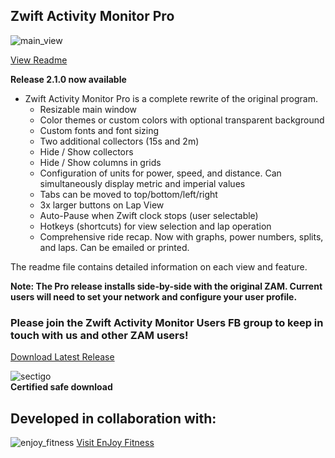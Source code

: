 <meta property="og:image" content="https://github.com/ruffk/ZwiftActivityMonitor/raw/master/ZwiftActivityMonitorV2/images/ActivityView.png">

## Zwift Activity Monitor Pro

![main_view](https://github.com/ruffk/ZwiftActivityMonitor/raw/master/ZwiftActivityMonitorV2/images/ActivityView.png)

[View Readme](https://github.com/ruffk/ZwiftActivityMonitor#readme)

**Release 2.1.0 now available**

* Zwift Activity Monitor Pro is a complete rewrite of the original program.  
  * Resizable main window
  * Color themes or custom colors with optional transparent background
  * Custom fonts and font sizing
  * Two additional collectors (15s and 2m)
  * Hide / Show collectors
  * Hide / Show columns in grids
  * Configuration of units for power, speed, and distance.  Can simultaneously display metric and imperial values
  * Tabs can be moved to top/bottom/left/right
  * 3x larger buttons on Lap View
  * Auto-Pause when Zwift clock stops (user selectable)
  * Hotkeys (shortcuts) for view selection and lap operation
  * Comprehensive ride recap.  Now with graphs, power numbers, splits, and laps.  Can be emailed or printed.

The readme file contains detailed information on each view and feature.

**Note: The Pro release installs side-by-side with the original ZAM.  Current users will need to set your network and configure your user profile.**

### Please join the Zwift Activity Monitor Users FB group to keep in touch with us and other ZAM users!


[Download Latest Release](https://github.com/ruffk/ZwiftActivityMonitor/releases/latest/download/Setup-ZAM.exe)

![sectigo](https://github.com/ruffk/ZwiftActivityMonitor/raw/master/ZwiftActivityMonitor/images/sectigo.jpg)
<br>**Certified safe download**

## Developed in collaboration with:

![enjoy_fitness](https://github.com/ruffk/ZwiftActivityMonitor/raw/master/ZwiftActivityMonitor/images/Enjoy-Fitness-Logo-red.png)
[Visit EnJoy Fitness](https://www.EnJoyFitnessJax.com)
